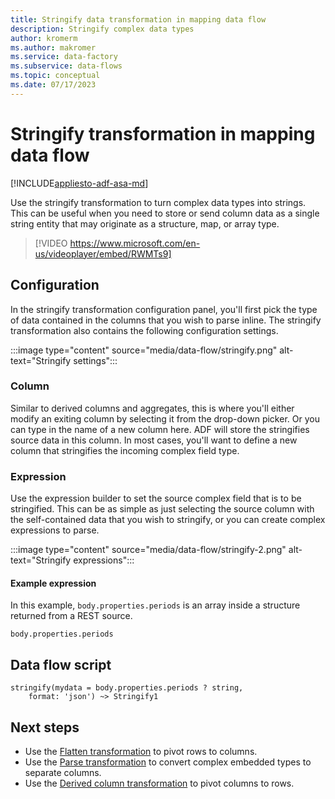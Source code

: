 ```yaml
---
title: Stringify data transformation in mapping data flow
description: Stringify complex data types
author: kromerm
ms.author: makromer
ms.service: data-factory
ms.subservice: data-flows
ms.topic: conceptual
ms.date: 07/17/2023
---
```


# Stringify transformation in mapping data flow

[!INCLUDE[appliesto-adf-asa-md](includes/appliesto-adf-asa-md.md)]

Use the stringify transformation to turn complex data types into strings. This can be useful when you need to store or send column data as a single string entity that may originate as a structure, map, or array type.

> [!VIDEO https://www.microsoft.com/en-us/videoplayer/embed/RWMTs9]

## Configuration

In the stringify transformation configuration panel, you'll first pick the type of data contained in the columns that you wish to parse inline. The stringify transformation also contains the following configuration settings.

:::image type="content" source="media/data-flow/stringify.png" alt-text="Stringify settings":::

### Column

Similar to derived columns and aggregates, this is where you'll either modify an exiting column by selecting it from the drop-down picker. Or you can type in the name of a new column here. ADF will store the stringifies source data in this column. In most cases, you'll want to define a new column that stringifies the incoming complex field type.

### Expression

Use the expression builder to set the source complex field that is to be stringified. This can be as simple as just selecting the source column with the self-contained data that you wish to stringify, or you can create complex expressions to parse.

:::image type="content" source="media/data-flow/stringify-2.png" alt-text="Stringify expressions":::

#### Example expression

In this example, ```body.properties.periods``` is an array inside a structure returned from a REST source.

```
body.properties.periods
```

## Data flow script

```
stringify(mydata = body.properties.periods ? string,
	format: 'json') ~> Stringify1
```

## Next steps

* Use the [Flatten transformation](data-flow-flatten.md) to pivot rows to columns.
* Use the [Parse transformation](data-flow-parse.md) to convert complex embedded types to separate columns.
* Use the [Derived column transformation](data-flow-derived-column.md) to pivot columns to rows.
